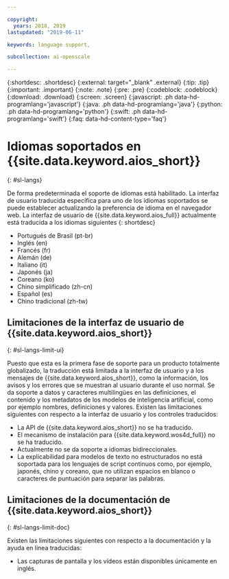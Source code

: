 ```yaml
---

copyright:
  years: 2018, 2019
lastupdated: "2019-06-11"

keywords: language support, 

subcollection: ai-openscale

---
```


{:shortdesc: .shortdesc}
{:external: target="_blank" .external}
{:tip: .tip}
{:important: .important}
{:note: .note}
{:pre: .pre}
{:codeblock: .codeblock}
{:download: .download}
{:screen: .screen}
{:javascript: .ph data-hd-programlang='javascript'}
{:java: .ph data-hd-programlang='java'}
{:python: .ph data-hd-programlang='python'}
{:swift: .ph data-hd-programlang='swift'}
{:faq: data-hd-content-type='faq'}

# Idiomas soportados en {{site.data.keyword.aios_short}}
{: #sl-langs}

De forma predeterminada el soporte de idiomas está habilitado. La interfaz de usuario traducida específica para uno de los idiomas soportados se puede establecer actualizando la preferencia de idioma en el navegador web. La interfaz de usuario de {{site.data.keyword.aios_full}} actualmente está traducida a los idiomas siguientes 
{: shortdesc}

- Portugués de Brasil (pt-br)
- Inglés (en)
- Francés (fr)
- Alemán (de)
- Italiano (it)
- Japonés (ja)
- Coreano (ko)
- Chino simplificado (zh-cn)
- Español (es)
- Chino tradicional (zh-tw)

## Limitaciones de la interfaz de usuario de {{site.data.keyword.aios_short}}
{: #sl-langs-limit-ui}

Puesto que esta es la primera fase de soporte para un producto totalmente globalizado, la traducción está limitada a la interfaz de usuario y a los mensajes de {{site.data.keyword.aios_short}}, como la información, los avisos y los errores que se muestran al usuario durante el uso normal. Se da soporte a datos y caracteres multilingües en las definiciones, el contenido y los metadatos de los modelos de inteligencia artificial, como por ejemplo nombres, definiciones y valores. Existen las limitaciones siguientes con respecto a la interfaz de usuario y los controles traducidos:

- La API de {{site.data.keyword.aios_short}} no se ha traducido.
- El mecanismo de instalación para {{site.data.keyword.wos4d_full}} no se ha traducido.
- Actualmente no se da soporte a idiomas bidireccionales.
- La explicabilidad para modelos de texto no estructurados no está soportada para los lenguajes de script continuos como, por ejemplo, japonés, chino y coreano, que no utilizan espacios en blanco o caracteres de puntuación para separar las palabras.

## Limitaciones de la documentación de {{site.data.keyword.aios_short}}
{: #sl-langs-limit-doc}

Existen las limitaciones siguientes con respecto a la documentación y la ayuda en línea traducidas:

- Las capturas de pantalla y los vídeos están disponibles únicamente en inglés.

